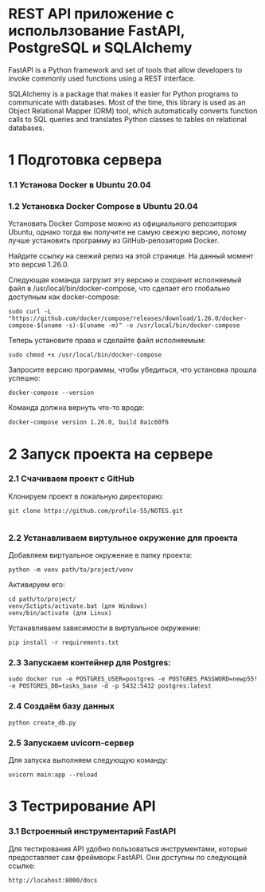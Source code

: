 # REST API приложение с испольлзование FastAPI, PostgreSQL и SQLAlchemy
FastAPI is a Python framework and set of tools that allow developers to invoke commonly used functions using a REST interface. 

SQLAlchemy is a package that makes it easier for Python programs to communicate with databases. Most of the time, this library is used as an Object Relational Mapper (ORM) tool, which automatically converts function calls to SQL queries and translates Python classes to tables on relational databases.

# 1 Подготовка сервера

### 1.1 Установа Docker в Ubuntu 20.04

### 1.2 Установка Docker Compose в Ubuntu 20.04
Установить Docker Compose можно из официального репозитория Ubuntu, однако тогда вы получите не самую свежую версию, потому лучше установить программу из GitHub-репозитория Docker.

Найдите ссылку на свежий релиз на этой странице. На данный момент это версия 1.26.0.

Следующая команда загрузит эту версию и сохранит исполняемый файл в /usr/local/bin/docker-compose, что сделает его глобально доступным как docker-compose:
```
sudo curl -L "https://github.com/docker/compose/releases/download/1.26.0/docker-compose-$(uname -s)-$(uname -m)" -o /usr/local/bin/docker-compose
```

Теперь установите права и сделайте файл исполняемым:
```
sudo chmod +x /usr/local/bin/docker-compose
```

Запросите версию программы, чтобы убедиться, что установка прошла успешно:
```
docker-compose --version
```

Команда должна вернуть что-то вроде:
```
docker-compose version 1.26.0, build 8a1c60f6
```

# 2 Запуск проекта на сервере

### 2.1 Счачиваем проект с GitHub
Клонируем проект в локальную директорию:
``` 
git clone https://github.com/profile-55/NOTES.git
 
```

### 2.2 Устанавливаем виртульное окружение для проекта
Добавляем виртуальное окружение в папку проекта:
```
python -m venv path/to/project/venv
```
Активируем его:
```
cd path/to/project/
venv/Sctipts/activate.bat (для Windows)
venv/bin/activate (для Linux)
```
Устанавливаем зависимости в виртуальное окружение:
```
pip install -r requirements.txt
```

### 2.3 Запускаем контейнер для Postgres:
```
sudo docker run -e POSTGRES_USER=postgres -e POSTGRES_PASSWORD=newp55! -e POSTGRES_DB=tasks_base -d -p 5432:5432 postgres:latest
```

### 2.4 Создаём базу данных
```
python create_db.py
```

### 2.5 Запускаем uvicorn-сервер
Для запуска выполняем следующую команду:
```
uvicorn main:app --reload
```

# 3 Тестрирование API
### 3.1 Встроенный инструментарий FastAPI
Для тестирования API удобно пользоваться
инструментами, которые предоставляет
сам фреймворк FastAPI. Они доступны по следующей
ссылке:
```
http://locahost:8000/docs
```

